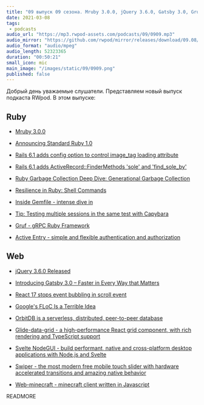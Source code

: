 ```yaml
---
title: "09 выпуск 09 сезона. Mruby 3.0.0, jQuery 3.6.0, Gatsby 3.0, Gruf, Active Entry, OrbitDB, Glide-data-grid, Web-minecraft и прочее"
date: 2021-03-08
tags:
 - podcasts
audio_url: "https://mp3.rwpod-assets.com/podcasts/09/0909.mp3"
audio_mirror: "https://github.com/rwpod/mirror/releases/download/09.08/0909.mp3"
audio_format: "audio/mpeg"
audio_length: 52323365
duration: "00:50:21"
small_icon: mic
main_image: "/images/static/09/0909.png"
published: false
---
```


Добрый день уважаемые слушатели. Представляем новый выпуск подкаста RWpod. В этом выпуске:

## Ruby

 - [Mruby 3.0.0](https://mruby.org/releases/2021/03/05/mruby-3.0.0-released.html)
 - [Announcing Standard Ruby 1.0](https://blog.testdouble.com/posts/2021-03-04-announcing-standard-ruby-1.0/)
 - [Rails 6.1 adds config option to control image_tag loading attribute](https://blog.saeloun.com/2021/03/01/rails-6.1-adds-config-for-lazy-image-loading)
 - [Rails 6.1 adds ActiveRecord::FinderMethods 'sole' and 'find_sole_by'](https://bigbinary.com/blog/rails-6-1-adds-active-record-finder-methods)
 - [Ruby Garbage Collection Deep Dive: Generational Garbage Collection](https://jemma.dev/blog/gc-generational)


 - [Resilience in Ruby: Shell Commands](https://www.johnnunemaker.com/resilience-in-ruby-shell-commands/)
 - [Inside Gemfile - intense dive in](https://longliveruby.com/articles/bundle-install-deep-dive)
 - [Tip: Testing multiple sessions in the same test with Capybara](https://boringrails.com/tips/capybara-multiple-user-sessions)
 - [Gruf - gRPC Ruby Framework](https://github.com/bigcommerce/gruf)
 - [Active Entry - simple and flexible authentication and authorization](https://github.com/TFM-Agency/active_entry)

## Web

 - [jQuery 3.6.0 Released](http://blog.jquery.com/2021/03/02/jquery-3-6-0-released/)
 - [Introducing Gatsby 3.0 – Faster in Every Way that Matters](https://www.gatsbyjs.com/blog/gatsby-v3/)
 - [React 17 stops event bubbling in scroll event](https://blog.saeloun.com/2021/03/02/react-17-removes-bubbling-from-onscroll)
 - [Google's FLoC Is a Terrible Idea](https://www.eff.org/deeplinks/2021/03/googles-floc-terrible-idea)


 - [OrbitDB is a serverless, distributed, peer-to-peer database](https://orbitdb.org/)
 - [Glide-data-grid - a high-performance React grid component, with rich rendering and TypeScript support](https://grid.glideapps.com/)
 - [Svelte NodeGUI - build performant, native and cross-platform desktop applications with Node.js and Svelte](https://github.com/nodegui/svelte-nodegui)
 - [Swiper - the most modern free mobile touch slider with hardware accelerated transitions and amazing native behavior](https://swiperjs.com/)
 - [Web-minecraft - minecraft client written in Javascript](https://github.com/michaljaz/web-minecraft)

READMORE
